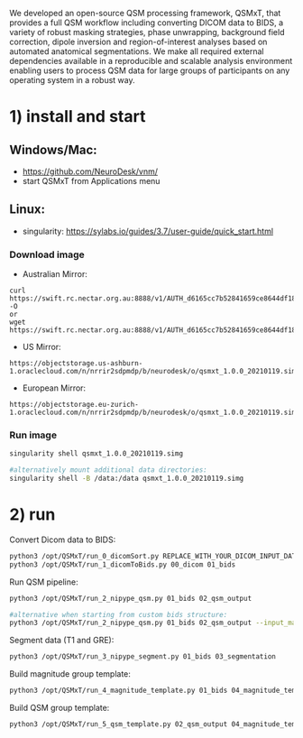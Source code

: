 We developed an open-source QSM processing framework, QSMxT, that provides a full QSM workflow including converting DICOM data to BIDS, a variety of robust masking strategies, phase unwrapping, background field correction, dipole inversion and region-of-interest analyses based on automated anatomical segmentations. We make all required external dependencies available in a reproducible and scalable analysis environment enabling users to process QSM data for large groups of participants on any operating system in a robust way. 

# 1) install and start
## Windows/Mac:
- https://github.com/NeuroDesk/vnm/
- start QSMxT from Applications menu

## Linux:
- singularity: https://sylabs.io/guides/3.7/user-guide/quick_start.html

### Download image
- Australian Mirror: 
```
curl https://swift.rc.nectar.org.au:8888/v1/AUTH_d6165cc7b52841659ce8644df1884d5e/singularityImages/qsmxt_1.0.0_20210119.simg -O
or
wget https://swift.rc.nectar.org.au:8888/v1/AUTH_d6165cc7b52841659ce8644df1884d5e/singularityImages/qsmxt_1.0.0_20210119.simg
```
- US Mirror: 
```
https://objectstorage.us-ashburn-1.oraclecloud.com/n/nrrir2sdpmdp/b/neurodesk/o/qsmxt_1.0.0_20210119.simg
```
- European Mirror: 
```
https://objectstorage.eu-zurich-1.oraclecloud.com/n/nrrir2sdpmdp/b/neurodesk/o/qsmxt_1.0.0_20210119.simg
```

### Run image
```bash
singularity shell qsmxt_1.0.0_20210119.simg

#alternatively mount additional data directories:
singularity shell -B /data:/data qsmxt_1.0.0_20210119.simg
```


# 2) run
Convert Dicom data to BIDS:
```bash
python3 /opt/QSMxT/run_0_dicomSort.py REPLACE_WITH_YOUR_DICOM_INPUT_DATA_DIRECTORY 00_dicom
python3 /opt/QSMxT/run_1_dicomToBids.py 00_dicom 01_bids
```
Run QSM pipeline:
```bash
python3 /opt/QSMxT/run_2_nipype_qsm.py 01_bids 02_qsm_output

#alternative when starting from custom bids structure:
python3 /opt/QSMxT/run_2_nipype_qsm.py 01_bids 02_qsm_output --input_magnitude_pattern swi/*mag*.nii* --input_phase_pattern swi/*phase*.nii*
```
Segment data (T1 and GRE):
```bash
python3 /opt/QSMxT/run_3_nipype_segment.py 01_bids 03_segmentation
```
Build magnitude group template:
```bash
python3 /opt/QSMxT/run_4_magnitude_template.py 01_bids 04_magnitude_template
```
Build QSM group template:
```bash
python3 /opt/QSMxT/run_5_qsm_template.py 02_qsm_output 04_magnitude_template 05_qsm_template
```